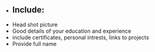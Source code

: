 <!-- only use plain txt file and don't use python -->
<!-- use markdown tags and syntax -->

* ## Include:
 * Head shot picture
 * Good details of your education and experience
 * include certificates, personal intrests, links to projects
 * Provide full name   
